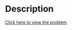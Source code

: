 # Description
[Click here to view the problem](https://www.hackerrank.com/challenges/non-divisible-subset/problem)
